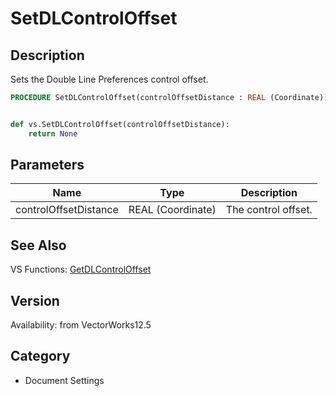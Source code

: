 # SetDLControlOffset

## Description
Sets the Double Line Preferences control offset.

```pascal
PROCEDURE SetDLControlOffset(controlOffsetDistance : REAL (Coordinate));
```

```python

def vs.SetDLControlOffset(controlOffsetDistance):
    return None
```

## Parameters
|Name|Type|Description|
|---|---|---|
|controlOffsetDistance|REAL (Coordinate)|The control offset.|

## See Also
VS Functions:
[GetDLControlOffset](GetDLControlOffset.md)

## Version
Availability: from VectorWorks12.5
## Category
* Document Settings


